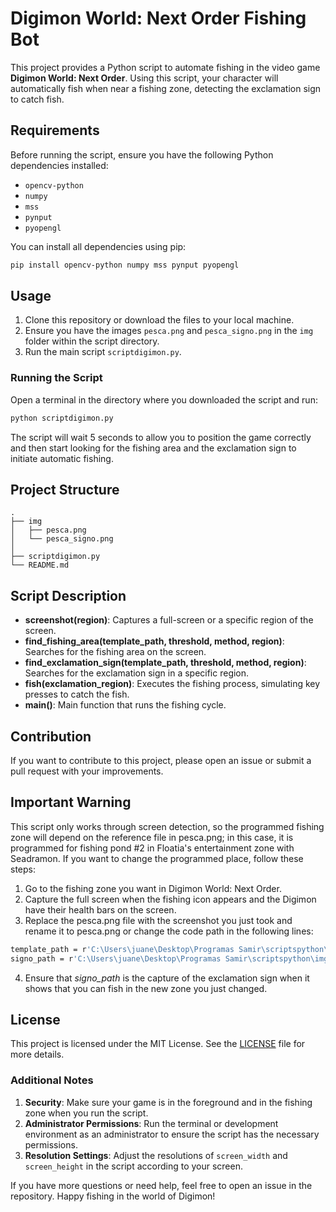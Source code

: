 
# Digimon World: Next Order Fishing Bot

This project provides a Python script to automate fishing in the video game **Digimon World: Next Order**. Using this script, your character will automatically fish when near a fishing zone, detecting the exclamation sign to catch fish.

## Requirements

Before running the script, ensure you have the following Python dependencies installed:

- `opencv-python`
- `numpy`
- `mss`
- `pynput`
- `pyopengl`

You can install all dependencies using pip:

```sh
pip install opencv-python numpy mss pynput pyopengl
```

## Usage

1. Clone this repository or download the files to your local machine.
2. Ensure you have the images `pesca.png` and `pesca_signo.png` in the `img` folder within the script directory.
3. Run the main script `scriptdigimon.py`.

### Running the Script

Open a terminal in the directory where you downloaded the script and run:

```sh
python scriptdigimon.py
```

The script will wait 5 seconds to allow you to position the game correctly and then start looking for the fishing area and the exclamation sign to initiate automatic fishing.

## Project Structure

```
.
├── img
│   ├── pesca.png
│   └── pesca_signo.png
│       
├── scriptdigimon.py
└── README.md
```

## Script Description

- **screenshot(region)**: Captures a full-screen or a specific region of the screen.
- **find_fishing_area(template_path, threshold, method, region)**: Searches for the fishing area on the screen.
- **find_exclamation_sign(template_path, threshold, method, region)**: Searches for the exclamation sign in a specific region.
- **fish(exclamation_region)**: Executes the fishing process, simulating key presses to catch the fish.
- **main()**: Main function that runs the fishing cycle.

## Contribution

If you want to contribute to this project, please open an issue or submit a pull request with your improvements.

## Important Warning

This script only works through screen detection, so the programmed fishing zone will depend on the reference file in pesca.png; in this case, it is programmed for fishing pond #2 in Floatia's entertainment zone with Seadramon. If you want to change the programmed place, follow these steps:

1. Go to the fishing zone you want in Digimon World: Next Order.
2. Capture the full screen when the fishing icon appears and the Digimon have their health bars on the screen.
3. Replace the pesca.png file with the screenshot you just took and rename it to pesca.png or change the code path in the following lines:

```sh
template_path = r'C:\Users\juane\Desktop\Programas Samir\scriptspython\img\pesca.png'
signo_path = r'C:\Users\juane\Desktop\Programas Samir\scriptspython\img\ruta.png'
```

4. Ensure that *signo_path* is the capture of the exclamation sign when it shows that you can fish in the new zone you just changed.

## License

This project is licensed under the MIT License. See the [LICENSE](LICENSE) file for more details.

### Additional Notes

1. **Security**: Make sure your game is in the foreground and in the fishing zone when you run the script.
2. **Administrator Permissions**: Run the terminal or development environment as an administrator to ensure the script has the necessary permissions.
3. **Resolution Settings**: Adjust the resolutions of `screen_width` and `screen_height` in the script according to your screen.

If you have more questions or need help, feel free to open an issue in the repository. Happy fishing in the world of Digimon!
